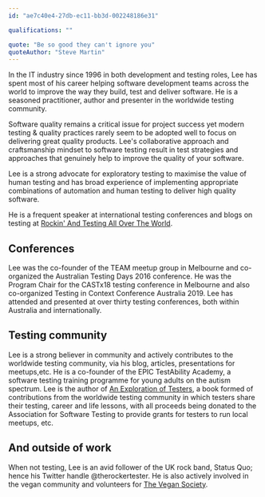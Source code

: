```yaml
---
id: "ae7c40e4-27db-ec11-bb3d-002248186e31"

qualifications: ""

quote: "Be so good they can't ignore you"
quoteAuthor: "Steve Martin"
---
```


In the IT industry since 1996 in both development and testing roles, Lee has spent most of his career helping software development teams across the world to improve the way they build, test and deliver software. He is a seasoned practitioner, author and presenter in the worldwide testing community.

Software quality remains a critical issue for project success yet modern testing & quality practices rarely seem to be adopted well to focus on delivering great quality products. Lee's collaborative approach and craftsmanship mindset to software testing result in test strategies and approaches that genuinely help to improve the quality of your software. 

Lee is a strong advocate for exploratory testing to maximise the value of human testing and has broad experience of implementing appropriate combinations of automation and human testing to deliver high quality software.
 
He is a frequent speaker at international testing conferences and blogs on testing at [Rockin' And Testing All Over The World](https://therockertester.wordpress.com/).

## Conferences

Lee was the co-founder of the TEAM meetup group in Melbourne and co-organized the Australian Testing Days 2016 conference. He was the Program Chair for the CASTx18 testing conference in Melbourne and also co-organized Testing in Context Conference Australia 2019. Lee has attended and presented at over thirty testing conferences, both within Australia and internationally.

## Testing community

Lee is a strong believer in community and actively contributes to the worldwide testing community, via his blog, articles, presentations for meetups,etc. He is a co-founder of the EPIC TestAbility Academy, a software testing training programme for young adults on the autism spectrum. Lee is the author of [An Exploration of Testers](https://leanpub.com/anexplorationoftesters), a book formed of contributions from the worldwide testing community in which testers share their testing, career and life lessons, with all proceeds being donated to the Association for Software Testing to provide grants for testers to run local meetups, etc.

## And outside of work

When not testing, Lee is an avid follower of the UK rock band, Status Quo; hence his Twitter handle @therockertester. He is also actively involved in the vegan community and volunteers for [The Vegan Society](https://www.vegansociety.com/).
